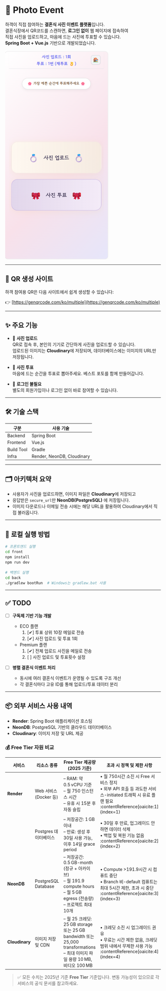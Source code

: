 # 💍 Photo Event

하객이 직접 참여하는 **결혼식 사진 이벤트 플랫폼**입니다.  
결혼식장에서 QR코드를 스캔하면, **로그인 없이** 웹 페이지에 접속하여  
직접 사진을 업로드하고, 마음에 드는 사진에 투표할 수 있습니다.  
**Spring Boot + Vue.js** 기반으로 개발되었습니다.

![홈 화면](./HOME.png)

---

## 🔗 QR 생성 사이트

하객 참여용 QR은 다음 사이트에서 쉽게 생성할 수 있습니다:

👉 [https://genqrcode.com/ko/multiple](https://genqrcode.com/ko/multiple)

---

## ✨ 주요 기능

- 📸 **사진 업로드**  
  QR로 접속 후, 본인의 기기로 간단하게 사진을 업로드할 수 있습니다.  
  업로드된 이미지는 **Cloudinary**에 저장되며, 데이터베이스에는 이미지의 URL만 저장됩니다.

- 🎀 **사진 투표**  
  마음에 드는 순간을 투표로 뽑아주세요. 베스트 포토를 함께 만들어갑니다.

- 🔐 **로그인 불필요**  
  별도의 회원가입이나 로그인 없이 바로 참여할 수 있습니다.

---

## 🛠️ 기술 스택

| 구분      | 사용 기술          |
|-----------|-------------------|
| Backend   | Spring Boot       |
| Frontend  | Vue.js            |
| Build Tool| Gradle            |
| Infra     | Render, NeonDB, Cloudinary |

---

## 🗂️ 아키텍처 요약

- 사용자가 사진을 업로드하면, 이미지 파일은 **Cloudinary**에 저장되고  
- 응답받은 `secure_url`만 **NeonDB(PostgreSQL)** 에 저장됩니다.  
- 이미지 다운로드나 이메일 전송 시에는 해당 URL을 활용하여 Cloudinary에서 직접 불러옵니다.

---

## 🚀 로컬 실행 방법

```bash
# 프론트엔드 실행
cd front
npm install
npm run dev

# 백엔드 실행
cd back
./gradlew bootRun  # Windows는 gradlew.bat 사용
```

---

## ✅ TODO

- [ ] **구독제 기반 기능 개발**
  - ECO 플랜  
    1. [✔] 투표 상위 10장 메일로 전송  
    2. [✔] 사진 업로드 및 투표 1회  
  - Premium 플랜  
    1. [✔] 전체 업로드 사진을 메일로 전송  
    2. [ ] 사진 업로드 및 투표횟수 설정

- [ ] **병렬 결혼식 이벤트 처리**
  - 동시에 여러 결혼식 이벤트가 운영될 수 있도록 구조 개선  
  - 각 결혼식마다 고유 ID를 통해 업로드/투표 데이터 분리

---

## 📦 외부 서비스 사용 내역

- **Render**: Spring Boot 애플리케이션 호스팅  
- **NeonDB**: PostgreSQL 기반의 클라우드 데이터베이스  
- **Cloudinary**: 이미지 저장 및 URL 제공

### 💰 Free Tier 자원 비교

| 서비스          | 리소스 종류                   | Free Tier 제공량 (2025 기준)                                                            | 초과 시 정책 및 제한 사항                                                                 |
|-----------------|-------------------------------|------------------------------------------------------------------------------------------|--------------------------------------------------------------------------------------------|
| **Render**      | Web 서비스 (Docker 등)       | – RAM: 약 0.5 vCPU 기준<br>– 월 750 인스턴스 시간<br>– 유휴 시 15분 후 자동 슬립         | • 월 750시간 소진 시 Free 서비스 정지<br>• 외부 API 호출 등 과도한 서비스-initiated 트래픽 시 유료 플랜 필요 :contentReference[oaicite:1]{index=1} |
|                 | Postgres 데이터베이스         | – 저장공간: 1 GB 이내<br>– 만료: 생성 후 30일 사용 가능, 이후 14일 grace period          | • 30일 후 만료, 업그레이드 안 하면 데이터 삭제<br>• 백업 및 복원 기능 없음 :contentReference[oaicite:2]{index=2}      |
| **NeonDB**      | PostgreSQL Database           | – 저장공간: 0.5 GB-month (정규 + 아카이브)<br>– 월 191.9 compute hours<br>– 월 5 GB egress (전송량)<br>– 프로젝트 최대 10개 | • Compute >191.9시간 시 컴퓨트 중단<br>• Branch 비-default 컴퓨트는 최대 5시간 제한, 초과 시 중단 :contentReference[oaicite:3]{index=3} |
| **Cloudinary**  | 이미지 저장 및 CDN            | – 월 25 크레딧: 25 GB storage 또는 25 GB bandwidth 또는 25,000 transformations<br>– 최대 이미지 파일 용량 10 MB, 비디오 100 MB | • 크레딧 소진 시 업그레이드 권유<br>• 무료는 시간 제한 없음, 크레딧 범위 내에서 무제한 사용 가능 :contentReference[oaicite:4]{index=4} |


> ✅ 모든 수치는 2025년 기준 **Free Tier** 기준입니다. 변동 가능성이 있으므로 각 서비스의 공식 문서를 참고하세요.
